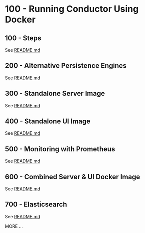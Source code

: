 # 100 - Running Conductor Using Docker

## 100 - Steps

See [README.md](./100/README.md)

## 200 - Alternative Persistence Engines

See [README.md](./200/README.md)

## 300 - Standalone Server Image

See [README.md](./300/README.md)

## 400 - Standalone UI Image

See [README.md](./400/README.md)

## 500 - Monitoring with Prometheus

See [README.md](./500/README.md)

## 600 - Combined Server & UI Docker Image

See [README.md](./600/README.md)

## 700 - Elasticsearch

See [README.md](./700/README.md)

MORE ...

